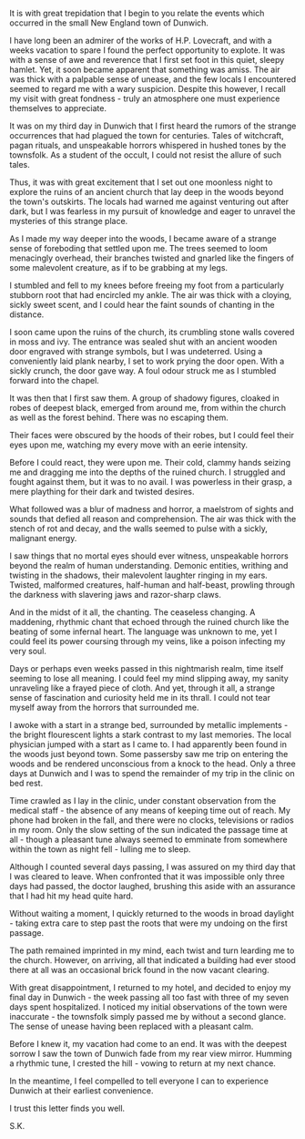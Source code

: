 It is with great trepidation that I begin to you relate the events which occurred in the small New England town of Dunwich. 

I have long been an admirer of the works of H.P. Lovecraft, and with a weeks vacation to spare I found the perfect opportunity to explote. It was with a sense of awe and reverence that I first set foot in this quiet, sleepy hamlet. Yet, it soon became apparent that something was amiss. The air was thick with a palpable sense of unease, and the few locals I encountered seemed to regard me with a wary suspicion. Despite this however, I recall my visit with great fondness - truly an atmosphere one must experience themselves to appreciate.

It was on my third day in Dunwich that I first heard the rumors of the strange occurrences that had plagued the town for centuries. Tales of witchcraft, pagan rituals, and unspeakable horrors whispered in hushed tones by the townsfolk. As a student of the occult, I could not resist the allure of such tales.

Thus, it was with great excitement that I set out one moonless night to explore the ruins of an ancient church that lay deep in the woods beyond the town's outskirts. The locals had warned me against venturing out after dark, but I was fearless in my pursuit of knowledge and eager to unravel the mysteries of this strange place.

As I made my way deeper into the woods, I became aware of a strange sense of foreboding that settled upon me. The trees seemed to loom menacingly overhead, their branches twisted and gnarled like the fingers of some malevolent creature, as if to be grabbing at my legs.

I stumbled and fell to my knees before freeing my foot from a particularly stubborn root that had encircled my ankle. The air was thick with a cloying, sickly sweet scent, and I could hear the faint sounds of chanting in the distance.

I soon came upon the ruins of the church, its crumbling stone walls covered in moss and ivy. The entrance was sealed shut with an ancient wooden door engraved with strange symbols, but I was undeterred. Using a conveniently laid plank nearby, I set to work prying the door open. With a sickly crunch, the door gave way. A foul odour struck me as I stumbled forward into the chapel.

It was then that I first saw them. A group of shadowy figures, cloaked in robes of deepest black, emerged from around me, from within the church as well as the forest behind. There was no escaping them.

Their faces were obscured by the hoods of their robes, but I could feel their eyes upon me, watching my every move with an eerie intensity.

Before I could react, they were upon me. Their cold, clammy hands seizing me and dragging me into the depths of the ruined church. I struggled and fought against them, but it was to no avail. I was powerless in their grasp, a mere plaything for their dark and twisted desires.

What followed was a blur of madness and horror, a maelstrom of sights and sounds that defied all reason and comprehension. The air was thick with the stench of rot and decay, and the walls seemed to pulse with a sickly, malignant energy.

I saw things that no mortal eyes should ever witness, unspeakable horrors beyond the realm of human understanding. Demonic entities, writhing and twisting in the shadows, their malevolent laughter ringing in my ears. Twisted, malformed creatures, half-human and half-beast, prowling through the darkness with slavering jaws and razor-sharp claws.

And in the midst of it all, the chanting. The ceaseless changing.  A maddening, rhythmic chant that echoed through the ruined church like the beating of some infernal heart. The language was unknown to me, yet I could feel its power coursing through my veins, like a poison infecting my very soul.

Days or perhaps even weeks passed in this nightmarish realm, time itself seeming to lose all meaning. I could feel my mind slipping away, my sanity unraveling like a frayed piece of cloth. And yet, through it all, a strange sense of fascination and curiosity held me in its thrall. I could not tear myself away from the horrors that surrounded me.

I awoke with a start in a strange bed, surrounded by metallic implements - the bright flourescent lights a stark contrast to my last memories. The local physician jumped with a start as I came to. I had apparently been found in the woods just beyond town. Some passersby saw me trip on entering the woods and be rendered unconscious from a knock to the head. Only a three days at Dunwich and I was to spend the remainder of my trip in the clinic on bed rest.

Time crawled as I lay in the clinic, under constant observation from the medical staff - the absence of any means of keeping time out of reach. My phone had broken in the fall, and there were no clocks, televisions or radios in my room. Only the slow setting of the sun indicated the passage time at all - though a pleasant tune always seemed to emminate from somewhere within the town as night fell - lulling me to sleep.

Although I counted several days passing, I was assured on my third day that I was cleared to leave. When confronted that it was impossible only three days had passed, the doctor laughed, brushing this aside with an assurance that I had hit my head quite hard.

Without waiting a moment, I quickly returned to the woods in broad daylight - taking extra care to step past the roots that were my undoing on the first passage.

The path remained imprinted in my mind, each twist and turn learding me to the church. However, on arriving, all that indicated a building had ever stood there at all was an occasional brick found in the now vacant clearing.

With great disappointment, I returned to my hotel, and decided to enjoy my final day in Dunwich - the week passing all too fast with three of my seven days spent hospitalized. I noticed my initial observations of the town were inaccurate - the townsfolk simply passed me by without a second glance. The sense of unease having been replaced with a pleasant calm.

Before I knew it, my vacation had come to an end. It was with the deepest sorrow I saw the town of Dunwich fade from my rear view mirror.  Humming a rhythmic tune, I crested the hill - vowing to return at my next chance.

In the meantime, I feel compelled to tell everyone I can to experience Dunwich at their earliest convenience.

I trust this letter finds you well.

S.K.